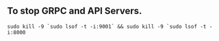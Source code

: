 ## To stop GRPC and API Servers.

````sudo kill -9 `sudo lsof -t -i:9001` && sudo kill -9 `sudo lsof -t -i:8000````